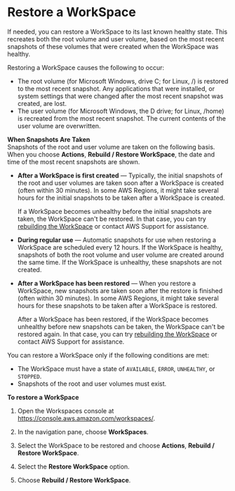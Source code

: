 # Restore a WorkSpace<a name="restore-workspace"></a>

If needed, you can restore a WorkSpace to its last known healthy state\. This recreates both the root volume and user volume, based on the most recent snapshots of these volumes that were created when the WorkSpace was healthy\.

Restoring a WorkSpace causes the following to occur:
+ The root volume \(for Microsoft Windows, drive C; for Linux, /\) is restored to the most recent snapshot\. Any applications that were installed, or system settings that were changed after the most recent snapshot was created, are lost\.
+ The user volume \(for Microsoft Windows, the D drive; for Linux, /home\) is recreated from the most recent snapshot\. The current contents of the user volume are overwritten\.

**When Snapshots Are Taken**  
Snapshots of the root and user volume are taken on the following basis\. When you choose **Actions**, **Rebuild / Restore WorkSpace**, the date and time of the most recent snapshots are shown\. 
+ **After a WorkSpace is first created** — Typically, the initial snapshots of the root and user volumes are taken soon after a WorkSpace is created \(often within 30 minutes\)\. In some AWS Regions, it might take several hours for the initial snapshots to be taken after a WorkSpace is created\.

  If a WorkSpace becomes unhealthy before the initial snapshots are taken, the WorkSpace can't be restored\. In that case, you can try [ rebuilding the WorkSpace](rebuild-workspace.md) or contact AWS Support for assistance\.
+ **During regular use** — Automatic snapshots for use when restoring a WorkSpace are scheduled every 12 hours\. If the WorkSpace is healthy, snapshots of both the root volume and user volume are created around the same time\. If the WorkSpace is unhealthy, these snapshots are not created\.
+ **After a WorkSpace has been restored** — When you restore a WorkSpace, new snapshots are taken soon after the restore is finished \(often within 30 minutes\)\. In some AWS Regions, it might take several hours for these snapshots to be taken after a WorkSpace is restored\.

  After a WorkSpace has been restored, if the WorkSpace becomes unhealthy before new snapshots can be taken, the WorkSpace can't be restored again\. In that case, you can try [rebuilding the WorkSpace](rebuild-workspace.md) or contact AWS Support for assistance\.

You can restore a WorkSpace only if the following conditions are met:
+ The WorkSpace must have a state of `AVAILABLE`, `ERROR`, `UNHEALTHY`, or `STOPPED`\.
+ Snapshots of the root and user volumes must exist\.

**To restore a WorkSpace**

1. Open the Workspaces console at [https://console\.aws\.amazon\.com/workspaces/](https://console.aws.amazon.com/workspaces/)\.

1. In the navigation pane, choose **WorkSpaces**\.

1. Select the WorkSpace to be restored and choose **Actions**, **Rebuild / Restore WorkSpace**\.

1. Select the **Restore WorkSpace** option\.

1. Choose **Rebuild / Restore WorkSpace**\.